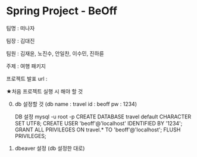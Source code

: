 # Spring Project - BeOff

팀명 : 떠나자

팀장 : 김대진

팀원 : 김재윤, 노진수, 안일찬, 이수민, 진하륜

주제 : 여행 패키지

프로젝트 발표 url : 

★처음 프로젝트 실행 시 해야 할 것

0. db 설정할 것
    (db name : travel
    id	 : beoff
    pw   : 1234)

    DB 설정
      mysql -u root -p
      CREATE DATABASE travel default CHARACTER SET UTF8;
      CREATE USER 'beoff'@'localhost' IDENTIFIED BY '1234';
      GRANT ALL PRIVILEGES ON travel.* TO 'beoff'@'localhost';
      FLUSH PRIVILEGES;

1. dbeaver 설정 (db 설정한 대로)
